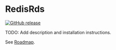 # RedisRds

[![GitHub release](https://img.shields.io/badge/release-0.0.4-blue.png)](https://github.com/barcoo/RedisRds/releases/tag/0.0.4)

TODO: Add description and installation instructions.

See [Roadmap](doc/ROADMAP.md).
